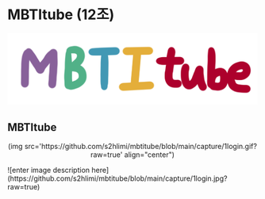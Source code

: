# MBTItube (12조)
![enter image description here](https://github.com/s2hlimi/mbtitube/blob/main/static/mbti.png?raw=true)

## MBTItube
<p align="center">(img src='https://github.com/s2hlimi/mbtitube/blob/main/capture/1login.gif?raw=true' align="center")</p>
![enter image description here](https://github.com/s2hlimi/mbtitube/blob/main/capture/1login.jpg?raw=true)

